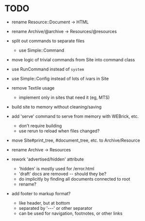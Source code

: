 # TODO

- rename Resource::Document -> HTML

- rename Archive/@archive -> Resources/@resources

- split out commands to separate files
  - use Simple::Command

- move logic of trivial commands from Site into command class

- use RunCommand instead of `system`

- use Simple::Config instead of lots of ivars in Site

- remove Textile usage
  - implement only in sites that need it (eg, MTS)

- build site to memory without cleaning/saving

- add 'serve' command to serve from memory with WEBrick, etc.
  - don't require building
  - use rerun to reload when files changed?

- move Site#print_tree, #document_tree, etc. to Archive/Resource

- rename Archive -> Resources

- rework 'advertised/hidden' attribute
  - 'hidden' is mostly used for /error.html
  - 'draft' docs are removed -- should they be?
  - do implicitly by finding all documents connected to root
  - rename?

- add footer to markup format?
  - like header, but at bottom
  - separated by '---' or other separator
  - can be used for navigation, footnotes, or other links